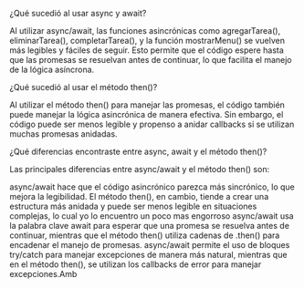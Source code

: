 ¿Qué sucedió al usar async y await?

Al utilizar async/await, las funciones asincrónicas como agregarTarea(), eliminarTarea(), completarTarea(), y la función mostrarMenu() se vuelven más legibles y fáciles de seguir. Esto permite que el código espere hasta que las promesas se resuelvan antes de continuar, lo que facilita el manejo de la lógica asíncrona.

¿Qué sucedió al usar el método then()?

Al utilizar el método then() para manejar las promesas, el código también puede manejar la lógica asincrónica de manera efectiva. Sin embargo, el código puede ser menos legible y propenso a anidar callbacks si se utilizan muchas promesas anidadas.

¿Qué diferencias encontraste entre async, await y el método then()?

Las principales diferencias entre async/await y el método then() son:

async/await hace que el código asincrónico parezca más sincrónico, lo que mejora la legibilidad. El método then(), en cambio, tiende a crear una estructura más anidada y puede ser menos legible en situaciones complejas, lo cual yo lo encuentro un poco mas engorroso
async/await usa la palabra clave await para esperar que una promesa se resuelva antes de continuar, mientras que el método then() utiliza cadenas de .then() para encadenar el manejo de promesas.
async/await permite el uso de bloques try/catch para manejar excepciones de manera más natural, mientras que en el método then(), se utilizan los callbacks de error para manejar excepciones.Amb
